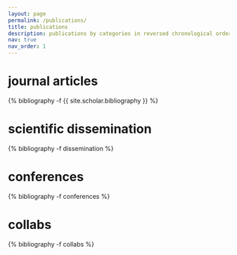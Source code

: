 ```yaml
---
layout: page
permalink: /publications/
title: publications
description: publications by categories in reversed chronological order. generated by jekyll-scholar.
nav: true
nav_order: 1
---
```

<!-- _pages/publications.md -->

<div class="publications">

<!-- <h1>preprints</h1>

{% bibliography -f preprints %} -->

<h1>journal articles</h1>

{% bibliography -f {{ site.scholar.bibliography }} %}

<h1>scientific dissemination</h1>

{% bibliography -f  dissemination %}

<h1>conferences</h1>

{% bibliography -f conferences %}

<h1>collabs</h1>

{% bibliography -f collabs %}

</div>

